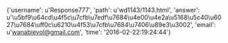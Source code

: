 {'username': u'Response777', 'path': u'wd1143/1143.html', 'answer': u'\u5bf9\u64cd\u4f5c\u7cfb\u7edf\u7684\u4e00\u4e2a\u5168\u5c40\u6027\u7684\uff0c\u6210\u4f53\u7cfb\u7684\u7406\u89e3\u3002', 'email': u'wanabievol@gmail.com', 'time': '2016-02-22:19:24:44'}